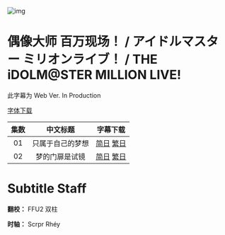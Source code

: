 ![img](https://p.inari.site/kitauji/202310/06/millionlive.jpg)

# 偶像大师 百万现场！ / アイドルマスター ミリオンライブ！ / THE iDOLM@STER MILLION LIVE!

此字幕为 Web Ver. In Production

[字体下载]()

|集数|中文标题|字幕下载|
|:-:|:-:|:-:|
|01|只属于自己的梦想|[简日](https://github.com/Kitauji-Sub/Subtitles/blob/main/TV/2023/10/THE%20iDOLM%40STER%20MILLION%20LIVE!/%5BKitaujiSub%5D%20THE%20iDOLM%40STER%20MILLION%20LIVE!%20-%2001.chs_jp.ass) [繁日](https://github.com/Kitauji-Sub/Subtitles/blob/main/TV/2023/10/THE%20iDOLM%40STER%20MILLION%20LIVE!/%5BKitaujiSub%5D%20THE%20iDOLM%40STER%20MILLION%20LIVE!%20-%2001.cht_jp.ass)|
|02|梦的门扉是试镜|[简日](https://github.com/Kitauji-Sub/Subtitles/blob/main/TV/2023/10/THE%20iDOLM%40STER%20MILLION%20LIVE!/%5BKitaujiSub%5D%20THE%20iDOLM%40STER%20MILLION%20LIVE!%20-%2002.chs_jp.ass) [繁日](https://github.com/Kitauji-Sub/Subtitles/blob/main/TV/2023/10/THE%20iDOLM%40STER%20MILLION%20LIVE!/%5BKitaujiSub%5D%20THE%20iDOLM%40STER%20MILLION%20LIVE!%20-%2002.cht_jp.ass)|

# Subtitle Staff

**翻校：** FFU2 双柱

**时轴：** Scrpr Rhéy
